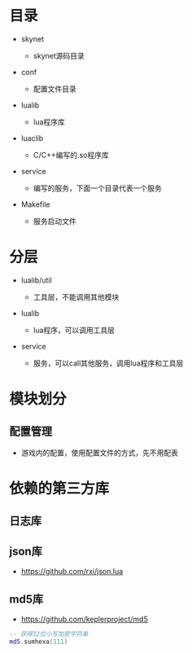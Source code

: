 
# 目录
- skynet
    - skynet源码目录
- conf
    - 配置文件目录
- lualib
    - lua程序库
- luaclib
    - C/C++编写的.so程序库
- service
    - 编写的服务，下面一个目录代表一个服务

- Makefile
    - 服务启动文件

# 分层

- lualib/util
    - 工具层，不能调用其他模块

- lualib
    - lua程序，可以调用工具层

- service
    - 服务，可以call其他服务，调用lua程序和工具层

# 模块划分

## 配置管理
- 游戏内的配置，使用配置文件的方式，先不用配表


# 依赖的第三方库

## 日志库

## json库
- https://github.com/rxi/json.lua

## md5库
- https://github.com/keplerproject/md5
```lua
-- 获得32位小写加密字符串
md5.sumhexa(111)
```

